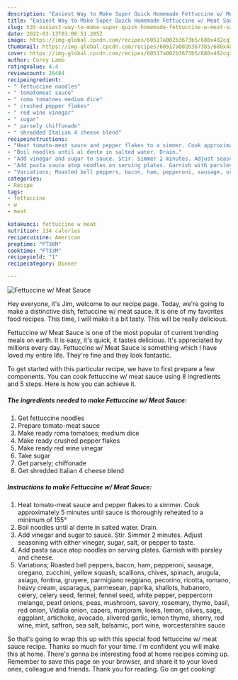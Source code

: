 ```yaml
---
description: "Easiest Way to Make Super Quick Homemade Fettuccine w/ Meat Sauce"
title: "Easiest Way to Make Super Quick Homemade Fettuccine w/ Meat Sauce"
slug: 535-easiest-way-to-make-super-quick-homemade-fettuccine-w-meat-sauce
date: 2022-03-13T03:08:51.205Z
image: https://img-global.cpcdn.com/recipes/60517a002b3673b5/680x482cq70/fettuccine-w-meat-sauce-recipe-main-photo.jpg
thumbnail: https://img-global.cpcdn.com/recipes/60517a002b3673b5/680x482cq70/fettuccine-w-meat-sauce-recipe-main-photo.jpg
cover: https://img-global.cpcdn.com/recipes/60517a002b3673b5/680x482cq70/fettuccine-w-meat-sauce-recipe-main-photo.jpg
author: Corey Lamb
ratingvalue: 4.4
reviewcount: 28484
recipeingredient:
- " fettuccine noodles"
- " tomatomeat sauce"
- " roma tomatoes medium dice"
- " crushed pepper flakes"
- " red wine vinegar"
- " sugar"
- " parsely chiffonade"
- " shredded Italian 4 cheese blend"
recipeinstructions:
- "Heat tomato-meat sauce and pepper flakes to a simmer. Cook approximately 5 minutes until sauce is thoroughly reheated to a minimum of 155°"
- "Boil noodles until al dente in salted water. Drain."
- "Add vinegar and sugar to sauce. Stir. Simmer 2 minutes. Adjust seasoning with either vinegar, sugar, salt, or pepper to taste."
- "Add pasta sauce atop noodles on serving plates. Garnish with parsley and cheese."
- "Variations; Roasted bell peppers, bacon, ham, pepperoni, sausage, oregano, zucchini, yellow squash, scallions, chives, spinach, arugula, asiago, fontina, gruyere, parmigiano reggiano, pecorino, ricotta, romano, heavy cream, asparagus, parmesean, paprika, shallots, habanero, celery, celery seed, fennel, fennel seed, white pepper, peppercorn melange, pearl onions, peas, mushroom, savory, rosemary, thyme, basil, red onion, Vidalia onion, capers, marjoram, leeks, lemon, olives, sage, eggplant, artichoke, avocado, slivered garlic, lemon thyme, sherry, red wine, mint, saffron, sea salt, balsamic, port wine, worcestershire sauce"
categories:
- Recipe
tags:
- fettuccine
- w
- meat

katakunci: fettuccine w meat 
nutrition: 134 calories
recipecuisine: American
preptime: "PT36M"
cooktime: "PT33M"
recipeyield: "1"
recipecategory: Dinner

---
```



![Fettuccine w/ Meat Sauce](https://img-global.cpcdn.com/recipes/60517a002b3673b5/680x482cq70/fettuccine-w-meat-sauce-recipe-main-photo.jpg)

Hey everyone, it's Jim, welcome to our recipe page. Today, we're going to make a distinctive dish, fettuccine w/ meat sauce. It is one of my favorites food recipes. This time, I will make it a bit tasty. This will be really delicious.

Fettuccine w/ Meat Sauce is one of the most popular of current trending meals on earth. It is easy, it's quick, it tastes delicious. It's appreciated by millions every day. Fettuccine w/ Meat Sauce is something which I have loved my entire life. They're fine and they look fantastic.




To get started with this particular recipe, we have to first prepare a few components. You can cook fettuccine w/ meat sauce using 8 ingredients and 5 steps. Here is how you can achieve it.

<!--inarticleads1-->

##### The ingredients needed to make Fettuccine w/ Meat Sauce:

1. Get  fettuccine noodles
1. Prepare  tomato-meat sauce
1. Make ready  roma tomatoes; medium dice
1. Make ready  crushed pepper flakes
1. Make ready  red wine vinegar
1. Take  sugar
1. Get  parsely; chiffonade
1. Get  shredded Italian 4 cheese blend




<!--inarticleads2-->

##### Instructions to make Fettuccine w/ Meat Sauce:

1. Heat tomato-meat sauce and pepper flakes to a simmer. Cook approximately 5 minutes until sauce is thoroughly reheated to a minimum of 155°
1. Boil noodles until al dente in salted water. Drain.
1. Add vinegar and sugar to sauce. Stir. Simmer 2 minutes. Adjust seasoning with either vinegar, sugar, salt, or pepper to taste.
1. Add pasta sauce atop noodles on serving plates. Garnish with parsley and cheese.
1. Variations; Roasted bell peppers, bacon, ham, pepperoni, sausage, oregano, zucchini, yellow squash, scallions, chives, spinach, arugula, asiago, fontina, gruyere, parmigiano reggiano, pecorino, ricotta, romano, heavy cream, asparagus, parmesean, paprika, shallots, habanero, celery, celery seed, fennel, fennel seed, white pepper, peppercorn melange, pearl onions, peas, mushroom, savory, rosemary, thyme, basil, red onion, Vidalia onion, capers, marjoram, leeks, lemon, olives, sage, eggplant, artichoke, avocado, slivered garlic, lemon thyme, sherry, red wine, mint, saffron, sea salt, balsamic, port wine, worcestershire sauce




So that's going to wrap this up with this special food fettuccine w/ meat sauce recipe. Thanks so much for your time. I'm confident you will make this at home. There's gonna be interesting food at home recipes coming up. Remember to save this page on your browser, and share it to your loved ones, colleague and friends. Thank you for reading. Go on get cooking!
